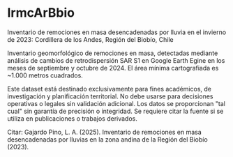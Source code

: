 # IrmcArBbio


Inventario de remociones en masa desencadenadas por lluvia en el invierno de 2023: Cordillera de los Andes, Región del Biobío, Chile

Inventario geomorfológico de remociones en masa, detectadas mediante análisis de cambios de retrodispersión SAR S1 en Google Earth Egine en los meses de septiembre y octubre de 2024. El área mínima cartografiada es ~1.000 metros cuadrados. 

Este dataset está destinado exclusivamente para fines académicos, de investigación y planificación territorial. No debe usarse para decisiones operativas o legales sin validación adicional. Los datos se proporcionan "tal cual" sin garantía de precisión o integridad. Se requiere citar la fuente si se utiliza en publicaciones o trabajos derivados.

Citar:
Gajardo Pino, L. A. (2025). Inventario de remociones en masa desencadenadas por lluvias en la zona andina de la Región del Biobío (2023). 


